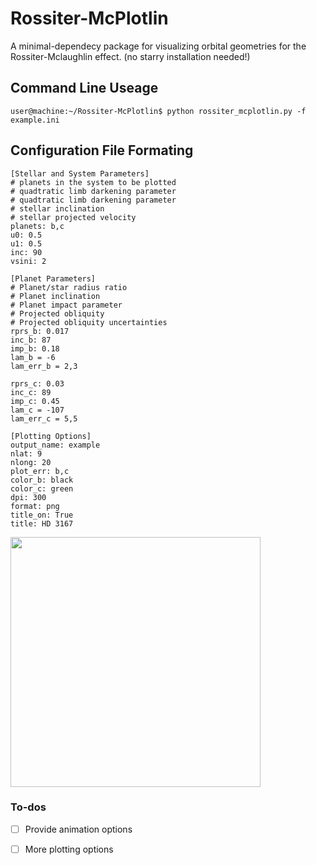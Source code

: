# Rossiter-McPlotlin
A minimal-dependecy package for visualizing orbital geometries for the Rossiter-Mclaughlin effect.
(no starry installation needed!)

## Command Line Useage
```console
user@machine:~/Rossiter-McPlotlin$ python rossiter_mcplotlin.py -f example.ini
```

## Configuration File Formating

```text
[Stellar and System Parameters]
# planets in the system to be plotted
# quadtratic limb darkening parameter
# quadtratic limb darkening parameter
# stellar inclination
# stellar projected velocity
planets: b,c           
u0: 0.5                
u1: 0.5                
inc: 90
vsini: 2

[Planet Parameters]
# Planet/star radius ratio
# Planet inclination
# Planet impact parameter
# Projected obliquity
# Projected obliquity uncertainties 
rprs_b: 0.017          
inc_b: 87              
imp_b: 0.18            
lam_b = -6             
lam_err_b = 2,3        

rprs_c: 0.03
inc_c: 89
imp_c: 0.45
lam_c = -107
lam_err_c = 5,5

[Plotting Options]
output_name: example
nlat: 9
nlong: 20
plot_err: b,c
color_b: black
color_c: green
dpi: 300
format: png
title_on: True 
title: HD 3167
```

<img src="https://github.com/aspolanski/Rossiter-McPlottin/blob/main/toi1759_rm.png" width="400" height="400" />


### To-dos

- [ ] Provide animation options
- [ ] More plotting options


